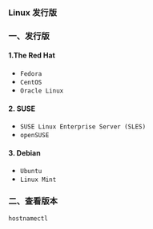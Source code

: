 ### Linux 发行版
 
### 一、发行版
#### 1.The Red Hat 
* `Fedora`
* `CentOS`
* `Oracle Linux`

#### 2. SUSE 
* `SUSE Linux Enterprise Server (SLES)`
* `openSUSE`

#### 3. Debian  
* `Ubuntu`
* `Linux Mint`


### 二、查看版本 
`hostnamectl`